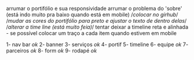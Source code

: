 arrumar o portifólio e sua responsividade
arrumar o problema do 'sobre' (está indo muito pra baixo quando está em mobile)
/*colocar no girhub*/
/*mudar as cores do portifólio para preto e ajustar o texto de dentro delas*/
/*alterar a time line (está muito feia)*/
tentar deixar a timeline reta e alinhada - se possível colocar um traço a cada item quando estivem em mobile




1- nav bar *ok*
2- banner
3- serviços *ok*
4- portif
5- timeline
6- equipe *ok*
7- parceiros *ok*
8- form *ok*
9- rodapé *ok*
